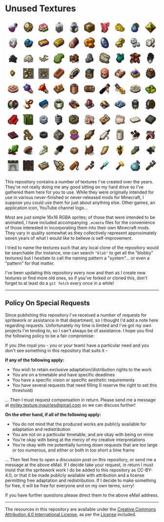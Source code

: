 # Unused Textures

![Sample](samples.png)

This repository contains a number of textures I've created over the years. They're not really doing me any good sitting on my hard drive so I've gathered them here for you to use. While they were originally intended for use in various never-finished or never-released mods for Minecraft, I suppose you could use them for just about anything else. Other games, an application icon, YouTube channel logo...

Most are just simple 16x16 RGBA sprites; of those that were intended to be animated, I have included accompanying `.mcmeta` files for the convenience of those interested in incorporating them into their own Minecraft mods. They vary in quality somewhat as they collectively represent approximately seven years of what I would like to believe is self-improvement.

I tried to name the textures such that any local clone of the repository would be searchable (for instance, one can search `"blob"` to get all the "blobby" textures) but I hesitate to call the naming pattern a "system"... or even a "pattern" for that matter.

I've been updating this repository every now and then as I create new textures or find more old ones, so if you've forked or cloned this, don't forget to at least do a `git fetch` every once in a while!

---
## Policy On Special Requests
Since publishing this repository I've received a number of requests for spritework or assistance in that department, so I thought I'd add a note here regarding requests. Unfortunately my time is limited and I've got my own projects I'm tending to, so I can't always be of assistance. I hope you find the following policy to be a fair compromise:

If you (the royal you - you or your team) have a particular need and you don't see something in this repository that suits it -

**If any of the following apply:**
- You wish to retain exclusive adaptation/distribution rights to the work
- You are on a timetable and have specific deadlines
- You have a specific vision or specific aesthetic requirements
- You have several requests that need filling (I reserve the right to set this threshold)

... Then I must request compensation in return. Please send me a message at mriley.texture.inquiries@gmail.com so we can discuss further!

**On the other hand, if all of the following apply:**
- You do not mind that the produced works are publicly available for adaptation and redistribution
- You are not on a particular timetable, and are okay with being on mine
- You're okay with being at the mercy of my creative interpretations
- You're okay with me potentially turning down requests that are too large or too numerous, and either or both in too short a time frame

... Then feel free to open a discussion post on this repository, or send me a message at the above eMail. If I decide take your request, in return I must insist that the spritework work I do be added to this repository as CC-BY-4.0, or that it be made publicly available with attribution and a license permitting free adaptation and redistribution. If I decide to make something for free, it will be free for everyone and on my own terms, sorry!

If you have further questions please direct them to the above eMail address.

---
The resources in this repository are available under the [Creative Commons Attribution 4.0 International License](https://creativecommons.org/licenses/by/4.0/), as per the [License](LICENSE) included.
